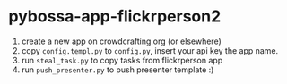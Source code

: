 pybossa-app-flickrperson2
=========================

1. create a new app on crowdcrafting.org (or elsewhere)
2. copy ``config.templ.py`` to ``config.py``, insert your api key the app name.
3. run ``steal_task.py`` to copy tasks from flickrperson app
4. run ``push_presenter.py`` to push presenter template :)

